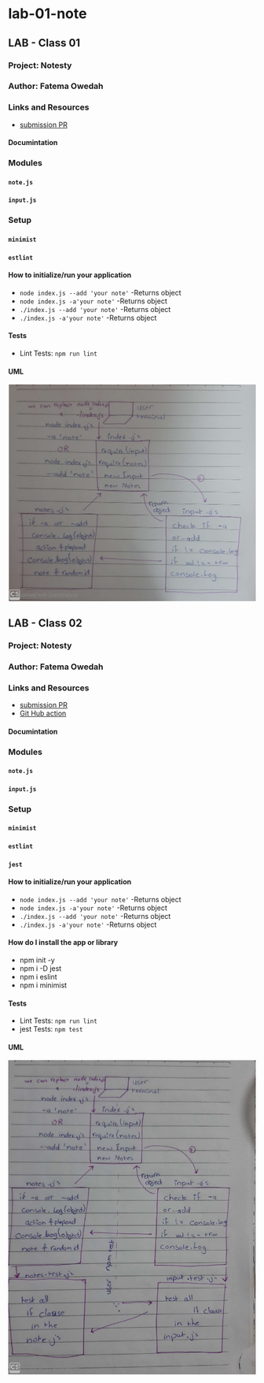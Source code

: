 # lab-01-note

## LAB - Class 01
### Project: Notesty
### Author: Fatema Owedah

### Links and Resources

- [submission PR](https://github.com/401-advanced-javascript-fatemaOwedah/lab-01-note/pull/1)

#### Documintation

### Modules
#### `note.js`
#### `input.js`

### Setup

#### `minimist`
#### `estlint`

#### How to initialize/run your application 

-  `node index.js --add 'your note'`
  -Returns object
-  `node index.js -a'your note'`
  -Returns object
-  `./index.js --add 'your note'`
  -Returns object
-  `./index.js -a'your note'`
  -Returns object



#### Tests

- Lint Tests: `npm run lint`

#### UML

![UML Digram](/assest/uml.jpeg)

## LAB - Class 02
### Project: Notesty
### Author: Fatema Owedah

### Links and Resources

- [submission PR](https://github.com/401-advanced-javascript-fatemaOwedah/lab-01-note/pull/2)
- [Git Hub action](https://github.com/401-advanced-javascript-fatemaOwedah/lab-01-note/actions)


#### Documintation

### Modules
#### `note.js`
#### `input.js`

### Setup

#### `minimist`
#### `estlint`
#### `jest`

#### How to initialize/run your application 

-  `node index.js --add 'your note'`
  -Returns object
-  `node index.js -a'your note'`
  -Returns object
-  `./index.js --add 'your note'`
  -Returns object
-  `./index.js -a'your note'`
  -Returns object

#### How do I install the app or library
- npm init -y
- npm i -D jest
- npm i eslint
- npm i minimist

#### Tests

- Lint Tests: `npm run lint`
- jest Tests: `npm test`

#### UML

![UML Digram](/assest/uml-Classes.jpeg)